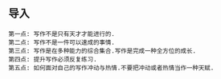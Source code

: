 ## 导入
    第一点: 写作不是只有天才才能进行的.
    第二点: 写作不是一件可以速成的事情.
    第三点: 写作是在多种能力的综合集合.写作是完成一种全方位的成长.
    第四点: 提升写作必须反复练习.
    第五点: 如何面对自己的写作冲动与热情.不要把冲动或者热情当作一种天赋.